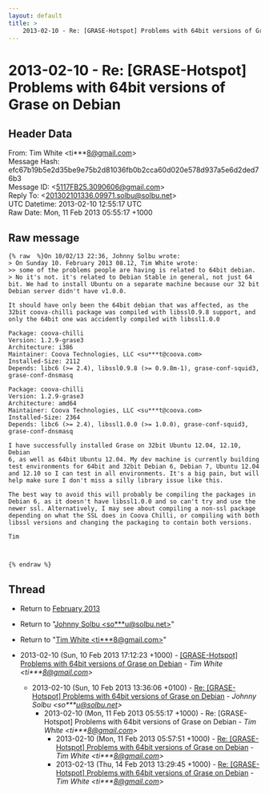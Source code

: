 ```yaml
---
layout: default
title: >
    2013-02-10 - Re: [GRASE-Hotspot] Problems with 64bit versions of Grase on Debian
---
```


# 2013-02-10 - Re: [GRASE-Hotspot] Problems with 64bit versions of Grase on Debian

## Header Data

From: Tim White \<ti***8@gmail.com\><br>
Message Hash: efc67b19b5e2d35be9e75b2d81036fb0b2cca60d020e578d937a5e6d2ded76b3<br>
Message ID: \<5117FB25.3090606@gmail.com\><br>
Reply To: \<201302101336.09971.solbu@solbu.net\><br>
UTC Datetime: 2013-02-10 12:55:17 UTC<br>
Raw Date: Mon, 11 Feb 2013 05:55:17 +1000<br>

## Raw message

```
{% raw  %}On 10/02/13 22:36, Johnny Solbu wrote:
> On Sunday 10. February 2013 08.12, Tim White wrote:
>> some of the problems people are having is related to 64bit debian.
> No it's not. it's related to Debian Stable in general, not just 64 bit. We had to install Ubuntu on a separate machine because our 32 bit Debian server didn't have v1.0.0.

It should have only been the 64bit debian that was affected, as the 
32bit coova-chilli package was compiled with libssl0.9.8 support, and 
only the 64bit one was accidently compiled with libssl1.0.0

Package: coova-chilli
Version: 1.2.9-grase3
Architecture: i386
Maintainer: Coova Technologies, LLC <su***t@coova.com>
Installed-Size: 2112
Depends: libc6 (>= 2.4), libssl0.9.8 (>= 0.9.8m-1), grase-conf-squid3, 
grase-conf-dnsmasq

Package: coova-chilli
Version: 1.2.9-grase3
Architecture: amd64
Maintainer: Coova Technologies, LLC <su***t@coova.com>
Installed-Size: 2364
Depends: libc6 (>= 2.4), libssl1.0.0 (>= 1.0.0), grase-conf-squid3, 
grase-conf-dnsmasq

I have successfully installed Grase on 32bit Ubuntu 12.04, 12.10, Debian 
6, as well as 64bit Ubuntu 12.04. My dev machine is currently building 
test environments for 64bit and 32bit Debian 6, Debian 7, Ubuntu 12.04 
and 12.10 so I can test in all environments. It's a big pain, but will 
help make sure I don't miss a silly library issue like this.

The best way to avoid this will probably be compiling the packages in 
Debian 6, as it doesn't have libssl1.0.0 and so can't try and use the 
newer ssl. Alternatively, I may see about compiling a non-ssl package 
depending on what the SSL does in Coova Chilli, or compiling with both 
libssl versions and changing the packaging to contain both versions.

Tim



{% endraw %}
```

## Thread

+ Return to [February 2013](/archive/2013/02)

+ Return to "[Johnny Solbu <so***u<span>@</span>solbu.net>](/authors/so___u_at_solbu_net)"
+ Return to "[Tim White <ti***8<span>@</span>gmail.com>](/authors/ti___8_at_gmail_com)"

+ 2013-02-10 (Sun, 10 Feb 2013 17:12:23 +1000) - [[GRASE-Hotspot] Problems with 64bit versions of Grase on Debian](/archive/2013/02/68840ec44e511387185e7a4b6556483302cf21f2947e7215e1aba679b32c47f4) - _Tim White \<ti***8@gmail.com\>_
  + 2013-02-10 (Sun, 10 Feb 2013 13:36:06 +0100) - [Re: [GRASE-Hotspot] Problems with 64bit versions of Grase on Debian](/archive/2013/02/5eca2de3426c6239ce4817b4553e19cd6b566e62876bdbf6740a9570c7747203) - _Johnny Solbu \<so***u@solbu.net\>_
    + 2013-02-10 (Mon, 11 Feb 2013 05:55:17 +1000) - Re: [GRASE-Hotspot] Problems with 64bit versions of Grase on Debian - _Tim White \<ti***8@gmail.com\>_
      + 2013-02-10 (Mon, 11 Feb 2013 05:57:51 +1000) - [Re: [GRASE-Hotspot] Problems with 64bit versions of Grase on Debian](/archive/2013/02/35250989e95384faa776e34898716148126e8f6e095b037b83ddf34e4c4b4d7e) - _Tim White \<ti***8@gmail.com\>_
      + 2013-02-13 (Thu, 14 Feb 2013 13:29:45 +1000) - [Re: [GRASE-Hotspot] Problems with 64bit versions of Grase on Debian](/archive/2013/02/e6f946b082336b8485efa2b7f780db093557183d34a31055ebdb1134a306d244) - _Tim White \<ti***8@gmail.com\>_

